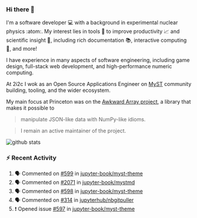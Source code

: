 ### Hi there 👋 

I'm a software developer 💻 with a background in experimental nuclear physics :atom:. My interest lies in tools :wrench: to improve productivity :chart_with_upwards_trend: and scientific insight :telescope:, including rich documentation 📚, interactive computing 🧮, and more! 

I have experience in many aspects of software engineering, including game design, full-stack web development, and high-performance numeric computing. 

At 2i2c I wok as an Open Source Applications Engineer on [MyST](https://github.com/jupyter-book/mystmd) community building, tooling, and the wider ecosystem. 

My main focus at Princeton was on the [Awkward Array project](awkward-array.org/), a library that makes it possible to 
> manipulate JSON-like data with NumPy-like idioms.

> I remain an active maintainer of the project. 

![github stats](https://github-readme-stats.vercel.app/api?username=agoose77&show_icons=true&hide_rank=true&hide_title=true&bg_color=30,e76445,904e95&text_color=efe3ec&icon_color=efe3ec)
<!--
**agoose77/agoose77** is a ✨ _special_ ✨ repository because its `README.md` (this file) appears on your GitHub profile.

Here are some ideas to get you started:

- 🔭 I’m currently working on ...
- 🌱 I’m currently learning ...
- 👯 I’m looking to collaborate on ...
- 🤔 I’m looking for help with ...
- 💬 Ask me about ...
- 📫 How to reach me: ...
- 😄 Pronouns: ...
- ⚡ Fun fact: ...
-->

### :zap: Recent Activity

<!--START_SECTION:activity-->
1. 🗣 Commented on [#599](https://github.com/jupyter-book/myst-theme/pull/599#issuecomment-2938928331) in [jupyter-book/myst-theme](https://github.com/jupyter-book/myst-theme)
2. 🗣 Commented on [#2071](https://github.com/jupyter-book/mystmd/issues/2071#issuecomment-2938900780) in [jupyter-book/mystmd](https://github.com/jupyter-book/mystmd)
3. 🗣 Commented on [#598](https://github.com/jupyter-book/myst-theme/issues/598#issuecomment-2938891040) in [jupyter-book/myst-theme](https://github.com/jupyter-book/myst-theme)
4. 🗣 Commented on [#314](https://github.com/jupyterhub/nbgitpuller/issues/314#issuecomment-2935945886) in [jupyterhub/nbgitpuller](https://github.com/jupyterhub/nbgitpuller)
5. ❗ Opened issue [#597](https://github.com/jupyter-book/myst-theme/issues/597) in [jupyter-book/myst-theme](https://github.com/jupyter-book/myst-theme)
<!--END_SECTION:activity-->
